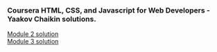  <h3>Coursera HTML, CSS, and Javascript for Web Developers - Yaakov Chaikin solutions.</h3>

<a href="https://afatihyavasi.github.io/html-css-js-for-web-developers/module2-solution/" target="_blank"> Module 2 solution</a><br>
<a href="https://afatihyavasi.github.io/html-css-js-for-web-developers/module3-solution/" target="_blank"> Module 3 solution</a>




